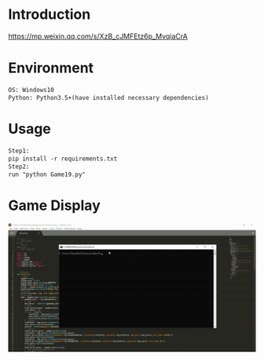 # Introduction
https://mp.weixin.qq.com/s/XzB_cJMFEtz6p_MvqiaCrA

# Environment
```
OS: Windows10
Python: Python3.5+(have installed necessary dependencies)
```

# Usage
```
Step1:
pip install -r requirements.txt
Step2:
run "python Game19.py"
```

# Game Display
![giphy](demonstration/running.gif)
